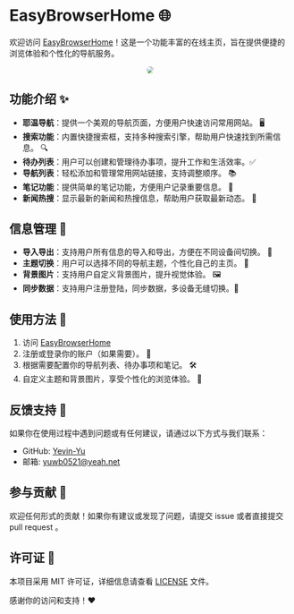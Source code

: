 # EasyBrowserHome 🌐

欢迎访问 [EasyBrowserHome](https://yuwb.cn/nav)！这是一个功能丰富的在线主页，旨在提供便捷的浏览体验和个性化的导航服务。


<center>
  <img src="https://yuwb.cn/images/easy-browser-home.png" style="zoom:80%;border-radius:20px" />
</center>


## 功能介绍 ✨

- **耶温导航**：提供一个美观的导航页面，方便用户快速访问常用网站。 🖥️
- **搜索功能**：内置快捷搜索框，支持多种搜索引擎，帮助用户快速找到所需信息。 🔍
- **待办列表**：用户可以创建和管理待办事项，提升工作和生活效率。✅
- **导航列表**：轻松添加和管理常用网站链接，支持调整顺序。 📚
- **笔记功能**：提供简单的笔记功能，方便用户记录重要信息。 📝
- **新闻热搜**：显示最新的新闻和热搜信息，帮助用户获取最新动态。 📰

## 信息管理 🔧

- **导入导出**：支持用户所有信息的导入和导出，方便在不同设备间切换。 🔄
- **主题切换**：用户可以选择不同的导航主题，个性化自己的主页。 🎨
- **背景图片**：支持用户自定义背景图片，提升视觉体验。 🖼️
- **同步数据**：支持用户注册登陆，同步数据，多设备无缝切换。📱

## 使用方法 🚀

1. 访问 [EasyBrowserHome](https://yuwb.cn/nav)
2. 注册或登录你的账户（如果需要）。 🔑
3. 根据需要配置你的导航列表、待办事项和笔记。 🛠️
4. 自定义主题和背景图片，享受个性化的浏览体验。 🌈

## 反馈支持 💬

如果你在使用过程中遇到问题或有任何建议，请通过以下方式与我们联系：

- GitHub: [Yevin-Yu](https://github.com/Yevin-Yu)
- 邮箱: [yuwb0521@yeah.net](mailto:yuwb0521@yeah.net)

## 参与贡献 🤝

欢迎任何形式的贡献！如果你有建议或发现了问题，请提交 issue 或者直接提交 pull request 。

## 许可证 📜

本项目采用 MIT 许可证，详细信息请查看 [LICENSE](LICENSE) 文件。

感谢你的访问和支持！❤️